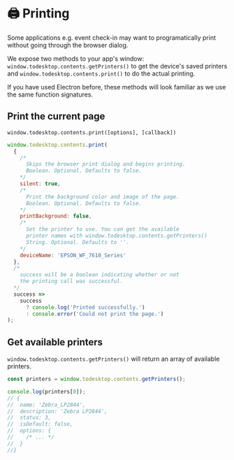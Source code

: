 # 🖨 Printing

Some applications e.g. event check-in may want to programatically print without going through the browser dialog.

We expose two methods to your app's window: `window.todesktop.contents.getPrinters()` to get the device's saved printers and `window.todesktop.contents.print()`  to do the actual printing.

If you have used Electron before, these methods will look familiar as we use the same function signatures.

## Print the current page

`window.todesktop.contents.print([options], [callback])`

```javascript
window.todesktop.contents.print(
  {
    /*
      Skips the browser print dialog and begins printing.
      Boolean. Optional. Defaults to false.
    */
    silent: true,
    /*
      Print the background color and image of the page.
      Boolean. Optional. Defaults to false.
    */
    printBackground: false,
    /*
      Set the printer to use. You can get the available
      printer names with window.todesktop.contents.getPrinters()
      String. Optional. Defaults to ''.
    */
    deviceName: 'EPSON_WF_7610_Series'
  },
  /*
    success will be a boolean indicating whether or not
    the printing call was successful.
  */
  success =>
    success
      ? console.log('Printed successfully.')
      : console.error('Could not print the page.')
);
```

## Get available printers

`window.todesktop.contents.getPrinters()` will return an array of available printers.

```javascript
const printers = window.todesktop.contents.getPrinters();

console.log(printers[0]);
// {
//  name: 'Zebra_LP2844',
//  description: 'Zebra LP2844',
//  status: 3,
//  isDefault: false,
//  options: {
//    /* ... */
//  }
//}
```

